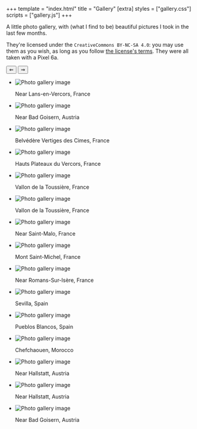 +++
template = "index.html"
title = "Gallery"
[extra]
styles = ["gallery.css"]
scripts = ["gallery.js"]
+++

A little photo gallery, with (what I find to be) beautiful pictures I took in the last few months.

They're licensed under the `CreativeCommons BY-NC-SA 4.0`: you may use them as you wish, as long as you follow [the license's terms](https://creativecommons.org/licenses/by-nc-sa/4.0/). They were all taken with a Pixel 6a.

<!-- Inspired by https://github.com/WebDevSimplified/js-css-carousel/ -->
<section aria-label="Photo gallery">
    <div class="carousel" data-carousel>
        <button class="carousel-button prev" data-carousel-button="prev">&#8656;</button>
        <button class="carousel-button next" data-carousel-button="next">&#8658;</button>
        <ul data-slides>
            <li class="slide" data-active>
                <img class="no-hover" src="gallery/20240731-180358134.webp" alt="Photo gallery image">
                <p> Near Lans-en-Vercors, France </p>
            </li>
            <li class="slide">
                <img class="no-hover" src="gallery/20250502-135359337.webp" alt="Photo gallery image">
                <p> Near Bad Goisern, Austria </p>
            </li>
            <li class="slide">
                <img class="no-hover" src="gallery/20240801-075808098.webp" alt="Photo gallery image">
                <p> Belvédère Vertiges des Cimes, France </p>
            </li>
            <li class="slide">
                <img class="no-hover" src="gallery/20240804-113110862.webp" alt="Photo gallery image">
                <p> Hauts Plateaux du Vercors, France </p>
            </li>
            <li class="slide">
                <img class="no-hover" src="gallery/20240806-153659070.webp" alt="Photo gallery image">
                <p> Vallon de la Toussière, France </p>
            </li>
            <li class="slide">
                <img class="no-hover" src="gallery/20240809-102804938.webp" alt="Photo gallery image">
                <p> Vallon de la Toussière, France </p>
            </li>
            <li class="slide">
                <img class="no-hover" src="gallery/20250124-140337832.webp" alt="Photo gallery image">
                <p> Near Saint-Malo, France </p>
            </li>
            <li class="slide">
                <img class="no-hover" src="gallery/20250127-151718470.webp" alt="Photo gallery image">
                <p> Mont Saint-Michel, France </p>
            </li>
            <li class="slide">
                <img class="no-hover" src="gallery/20250206-125701139.webp" alt="Photo gallery image">
                <p> Near Romans-Sur-Isère, France </p>
            </li>
            <li class="slide">
                <img class="no-hover" src="gallery/20250211-170056033.webp" alt="Photo gallery image">
                <p> Sevilla, Spain </p>
            </li>
            <li class="slide">
                <img class="no-hover" src="gallery/20250213-105743682.webp" alt="Photo gallery image">
                <p> Pueblos Blancos, Spain </p>
            </li>
            <li class="slide">
                <img class="no-hover" src="gallery/20250225-145912944.webp" alt="Photo gallery image">
                <p> Chefchaouen, Morocco </p>
            </li>
            <li class="slide">
                <img class="no-hover" src="gallery/20250501-090223547.webp" alt="Photo gallery image">
                <p> Near Hallstatt, Austria </p>
            </li>
            <li class="slide">
                <img class="no-hover" src="gallery/20250501-094512313.webp" alt="Photo gallery image">
                <p> Near Hallstatt, Austria </p>
            </li>
            <li class="slide">
                <img class="no-hover" src="gallery/20250502-132536634.webp" alt="Photo gallery image">
                <p> Near Bad Goisern, Austria </p>
            </li>
        </ul>
    </div>
</section>
